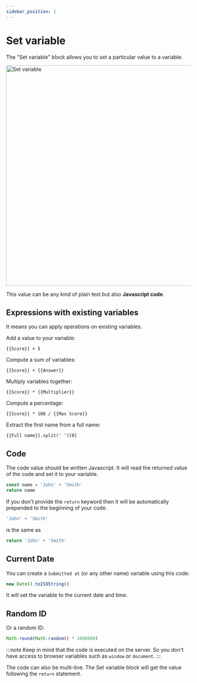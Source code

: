 ```yaml
---
sidebar_position: 1
---
```


# Set variable

The "Set variable" block allows you to set a particular value to a variable.

<img src="/img/blocks/logic/set-variable.png" width="600" alt="Set variable"/>

This value can be any kind of plain text but also **Javascript code**.

## Expressions with existing variables

It means you can apply operations on existing variables.

Add a value to your variable:

```
{{Score}} + 5
```

Compute a sum of variables:

```
{{Score}} + {{Answer}}
```

Multiply variables together:

```
{{Score}} * {{Multiplier}}
```

Compute a percentage:

```
{{Score}} * 100 / {{Max Score}}
```

Extract the first name from a full name:

```
{{Full name}}.split(' ')[0]
```

## Code

The code value should be written Javascript. It will read the returned value of the code and set it to your variable.

```js
const name = 'John' + 'Smith'
return name
```

If you don't provide the `return` keyword then it will be automatically prepended to the beginning of your code.

```js
'John' + 'Smith'
```

is the same as

```js
return 'John' + 'Smith'
```

## Current Date

You can create a `Submitted at` (or any other name) variable using this code:

```js
new Date().toISOString()
```

It will set the variable to the current date and time.

## Random ID

Or a random ID:

```js
Math.round(Math.random() * 1000000)
```

:::note
Keep in mind that the code is executed on the server. So you don't have access to browser variables such as `window` or `document`.
:::

The code can also be multi-line. The Set variable block will get the value following the `return` statement.

